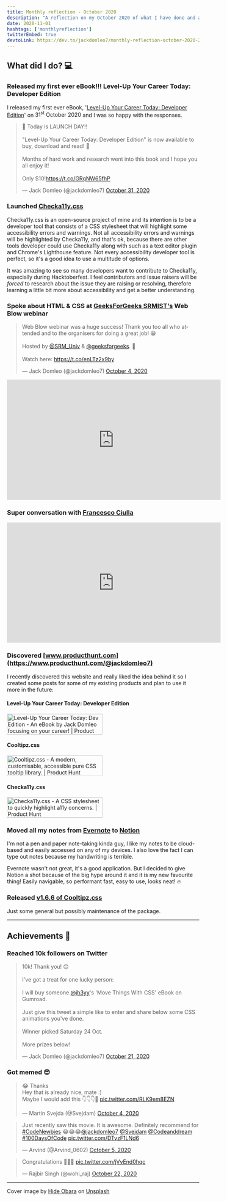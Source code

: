 ```yaml
---
title: Monthly reflection - October 2020
description: "A reflection on my October 2020 of what I have done and achieved. Released 'Level-Up Your Career Today: Developer Edition', my first eBook..."
date: 2020-11-01
hashtags: ['monthlyreflection']
twitterEmbed: true
devtoLink: https://dev.to/jackdomleo7/monthly-reflection-october-2020-2a34
---
```


## What did I do? 💻

### Released my first ever eBook!!! Level-Up Your Career Today: Developer Edition

I released my first ever eBook, '[Level-Up Your Career Today: Developer Edition](https://levelupyourcareer.today)' on <time datetime="2020-10-31">31<sup>st</sup> October 2020</time> and I was so happy with the responses.

<blockquote class="twitter-tweet"><p lang="en" dir="ltr">🚀 Today is LAUNCH DAY!!<br><br>&quot;Level-Up Your Career Today: Developer Edition&quot; is now available to buy, download and read! 🥳<br><br>Months of hard work and research went into this book and I hope you all enjoy it!<br><br>Only $10!<a href="https://t.co/GRqNW65fhP">https://t.co/GRqNW65fhP</a></p>&mdash; Jack Domleo (@jackdomleo7) <a href="https://twitter.com/jackdomleo7/status/1322522463272579073?ref_src=twsrc%5Etfw">October 31, 2020</a></blockquote>

### Launched [Checka11y.css](https://github.com/jackdomleo7/Checka11y.css)

Checka11y.css is an open-source project of mine and its intention is to be a developer tool that consists of a CSS stylesheet that will highlight some accessibility errors and warnings. Not all accessibility errors and warnings will be highlighted by Checka11y, and that's ok, because there are other tools developer could use Checka11y along with such as a text editor plugin and Chrome's Lighthouse feature. Not every accessibility developer tool is perfect, so it's a good idea to use a multitude of options.

It was amazing to see so many developers want to contribute to Checka11y, especially during Hacktoberfest. I feel contributors and issue raisers will be _forced_ to research about the issue they are raising or resolving, therefore learning a little bit more about accessibility and get a better understanding.

### Spoke about HTML & CSS at [GeeksForGeeks SRMIST's](https://twitter.com/SRM_Univ) Web Blow webinar

<blockquote class="twitter-tweet"><p lang="en" dir="ltr">Web Blow webinar was a huge success! Thank you too all who attended and to the organisers for doing a great job! 😁<br><br>Hosted by <a href="https://twitter.com/SRM_Univ?ref_src=twsrc%5Etfw">@SRM_Univ</a> &amp; <a href="https://twitter.com/geeksforgeeks?ref_src=twsrc%5Etfw">@geeksforgeeks</a>. 🙏<br><br>Watch here: <a href="https://t.co/enLTz2x9by">https://t.co/enLTz2x9by</a></p>&mdash; Jack Domleo (@jackdomleo7) <a href="https://twitter.com/jackdomleo7/status/1312735390789439494?ref_src=twsrc%5Etfw">October 4, 2020</a></blockquote> <script async src="https://platform.twitter.com/widgets.js" charset="utf-8"></script> 

<iframe width="560" height="315" src="https://www.youtube.com/embed/O-WTOvzi2Og" frameborder="0" allow="accelerometer; autoplay; clipboard-write; encrypted-media; gyroscope; picture-in-picture" allowfullscreen></iframe>

### Super conversation with [Francesco Ciulla](https://twitter.com/FrancescoCiull4)

<iframe width="560" height="315" src="https://www.youtube.com/embed/dOwWn5GvQF0" frameborder="0" allow="accelerometer; autoplay; clipboard-write; encrypted-media; gyroscope; picture-in-picture" allowfullscreen></iframe>

### Discovered [www.producthunt.com](https://www.producthunt.com/@jackdomleo7)

I recently discovered this website and really liked the idea behind it so I created some posts for some of my existing products and plan to use it more in the future:

#### Level-Up Your Career Today: Developer Edition

<a href="https://www.producthunt.com/posts/level-up-your-career-today-dev-edition?utm_source=badge-featured&utm_medium=badge&utm_souce=badge-level-up-your-career-today-dev-edition" target="_blank"><img src="https://api.producthunt.com/widgets/embed-image/v1/featured.svg?post_id=271450&theme=light" alt="Level-Up Your Career Today: Dev Edition - An eBook by Jack Domleo focusing on your career! | Product Hunt" style="width: 250px; height: 54px;" width="250" height="54" /></a>

#### Cooltipz.css

<a href="https://www.producthunt.com/posts/cooltipz-css?utm_source=badge-featured&utm_medium=badge&utm_souce=badge-cooltipz-css" target="_blank"><img src="https://api.producthunt.com/widgets/embed-image/v1/featured.svg?post_id=269594&theme=light" alt="Cooltipz.css - A modern, customisable, accessible pure CSS tooltip library. | Product Hunt" style="width: 250px; height: 54px;" width="250" height="54" /></a>

#### Checka11y.css

<a href="https://www.producthunt.com/posts/checka11y-css?utm_source=badge-featured&utm_medium=badge&utm_souce=badge-checka11y-css" target="_blank"><img src="https://api.producthunt.com/widgets/embed-image/v1/featured.svg?post_id=269866&theme=light" alt="Checka11y.css - A CSS stylesheet to quickly highlight a11y concerns. | Product Hunt" style="width: 250px; height: 54px;" width="250" height="54" /></a>

### Moved all my notes from [Evernote](https://www.evernote.com) to [Notion](https://www.notion.so)

I'm not a pen and paper note-taking kinda guy, I like my notes to be cloud-based and easily accessed on any of my devices. I also love the fact I can type out notes because my handwriting is terrible.

Evernote wasn't not great, it's a good application. But I decided to give Notion a shot because of the big hype around it and it is my new favourite thing! Easily navigable, so performant fast, easy to use, looks neat! 🔥

### Released [v1.6.6 of Cooltipz.css](https://github.com/jackdomleo7/Cooltipz.css/releases/tag/v1.6.6)

Just some general but possibly maintenance of the package.

---

## Achievements 🎉

### Reached 10k followers on Twitter

<blockquote class="twitter-tweet"><p lang="en" dir="ltr">10k! Thank you! 😊<br><br>I&#39;ve got a treat for one lucky person:<br><br>I will buy someone <a href="https://twitter.com/jh3yy?ref_src=twsrc%5Etfw">@jh3yy</a>&#39;s &#39;Move Things With CSS&#39; eBook on Gumroad.<br><br>Just give this tweet a simple like to enter and share below some CSS animations you&#39;ve done.<br><br>Winner picked Saturday 24 Oct.<br><br>More prizes below!</p>&mdash; Jack Domleo (@jackdomleo7) <a href="https://twitter.com/jackdomleo7/status/1319013760204476417?ref_src=twsrc%5Etfw">October 21, 2020</a></blockquote>

### Got memed 😎

<blockquote class="twitter-tweet"><p lang="en" dir="ltr">😂 Thanks<br>Hey that is already nice, mate :)<br>Maybe I would add this 👇👇👇🙂 <a href="https://t.co/RLK9em8EZN">pic.twitter.com/RLK9em8EZN</a></p>&mdash; Martin Svejda (@Svejdam) <a href="https://twitter.com/Svejdam/status/1312859467432767494?ref_src=twsrc%5Etfw">October 4, 2020</a></blockquote>

<blockquote class="twitter-tweet"><p lang="en" dir="ltr">Just recently saw this movie. It is awesome. Definitely recommend for <a href="https://twitter.com/hashtag/CodeNewbies?src=hash&amp;ref_src=twsrc%5Etfw">#CodeNewbies</a> 😂😂😂<a href="https://twitter.com/jackdomleo7?ref_src=twsrc%5Etfw">@jackdomleo7</a> <a href="https://twitter.com/Svejdam?ref_src=twsrc%5Etfw">@Svejdam</a> <a href="https://twitter.com/Codeanddream?ref_src=twsrc%5Etfw">@Codeanddream</a> <a href="https://twitter.com/hashtag/100DaysOfCode?src=hash&amp;ref_src=twsrc%5Etfw">#100DaysOfCode</a> <a href="https://t.co/DTvzF1LNd6">pic.twitter.com/DTvzF1LNd6</a></p>&mdash; Arvind (@Arvind_0602) <a href="https://twitter.com/Arvind_0602/status/1313132562425032706?ref_src=twsrc%5Etfw">October 5, 2020</a></blockquote>

<blockquote class="twitter-tweet"><p lang="en" dir="ltr">Congratulations 👏🎉🎊 <a href="https://t.co/jVyEnd0hqc">pic.twitter.com/jVyEnd0hqc</a></p>&mdash; Rajbir Singh (@wohi_raj) <a href="https://twitter.com/wohi_raj/status/1319173014135599104?ref_src=twsrc%5Etfw">October 22, 2020</a></blockquote>

---

Cover image by [Hide Obara](https://unsplash.com/@hideobara) on [Unsplash](https://unsplash.com/s/photos/reflection)